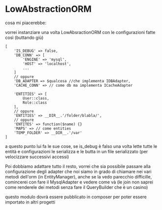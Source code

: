 # LowAbstractionORM

cosa mi piacerebbe:

vorrei instanziare una volta LowAbsractionORM con le configurazioni fatte così (buttando giù)

    [
        'IS_DEBUG' => false,
        'DB_CONN' => [
            'ENGINE' => 'mysql',
            'HOST' => 'localhost',
            ...
        ]
        // oppure
        'DB_ADAPTER => $qualcosa //che implementa IDBAdapter,
        'CACHE_CONN' => // come db ma implementa ICacheAdapter
        
        'ENTITIES' => [
            User::class,
            Role::class
        ],
        // oppure
        'ENTITIES' => __DIR__.'/folder/blabla/',
        // oppure
        'ENTITES' => function($name) {}
        'MAPS' => // come entities
        'TEMP_FOLDER' => __DIR__.'/var'
    ]
    
a questo punto lui fa le sue cose, se is_debug è falso una volta lette tutte le entità e configurazioni le serializza e 
le butta in un file serializzato (per velocizzare successivi accessi)

Poi dobbiamo adattare tutto il resto, vorrei che sia possibile passare alla configurazione degli adapter
che noi siamo in grado di chiamare nei vari metodi dell'orm (in EntityManager), anche se la vedo parecchio difficille,
comincerei con fare il MysqlAdapter e vedere come và (le join non saprei come renderele dei metodi senza fare il 
QueryBuilder che è un casino)

questo modulo dovrà essere pubblicato in composer per poter essere importato in altri progetti